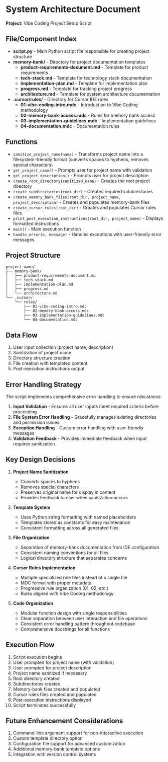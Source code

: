 # System Architecture Document

**Project:** Vibe Coding Project Setup Script

## File/Component Index

* **script.py** - Main Python script file responsible for creating project structure
* **memory-bank/** - Directory for project documentation templates
  * **product-requirements-document.md** - Template for product requirements
  * **tech-stack.md** - Template for technology stack documentation
  * **implementation-plan.md** - Template for implementation plan
  * **progress.md** - Template for tracking project progress
  * **architecture.md** - Template for system architecture documentation
* **.cursor/rules/** - Directory for Cursor IDE rules
  * **01-vibe-coding-intro.mdc** - Introduction to Vibe Coding methodology
  * **02-memory-bank-access.mdc** - Rules for memory bank access
  * **03-implementation-guidelines.mdc** - Implementation guidelines
  * **04-documentation.mdc** - Documentation rules

## Functions

* `sanitize_project_name(name)` - Transforms project name into a filesystem-friendly format (converts spaces to hyphens, removes special characters)
* `get_project_name()` - Prompts user for project name with validation
* `get_project_description()` - Prompts user for project description
* `create_root_directory(sanitized_name)` - Creates the root project directory
* `create_subdirectories(root_dir)` - Creates required subdirectories 
* `create_memory_bank_files(root_dir, project_name, project_description)` - Creates and populates memory-bank files
* `create_cursor_rules(root_dir)` - Creates and populates Cursor rules files
* `print_post_execution_instructions(root_dir, project_name)` - Displays formatted instructions
* `main()` - Main execution function
* `handle_error(e, message)` - Handles exceptions with user-friendly error messages

## Project Structure

```
project-name/
├── memory-bank/
│   ├── product-requirements-document.md
│   ├── tech-stack.md
│   ├── implementation-plan.md
│   ├── progress.md
│   └── architecture.md
└── .cursor/
    └── rules/
        ├── 01-vibe-coding-intro.mdc
        ├── 02-memory-bank-access.mdc
        ├── 03-implementation-guidelines.mdc
        └── 04-documentation.mdc
```

## Data Flow

1. User input collection (project name, description)
2. Sanitization of project name
3. Directory structure creation
4. File creation with templated content
5. Post-execution instructions output

## Error Handling Strategy

The script implements comprehensive error handling to ensure robustness:

1. **Input Validation** - Ensures all user inputs meet required criteria before proceeding
2. **File System Error Handling** - Gracefully manages existing directories and permission issues
3. **Exception Handling** - Custom error handling with user-friendly messages
4. **Validation Feedback** - Provides immediate feedback when input requires sanitization

## Key Design Decisions

1. **Project Name Sanitization**
   * Converts spaces to hyphens
   * Removes special characters
   * Preserves original name for display in content
   * Provides feedback to user when sanitization occurs

2. **Template System**
   * Uses Python string formatting with named placeholders
   * Templates stored as constants for easy maintenance
   * Consistent formatting across all generated files

3. **File Organization**
   * Separation of memory-bank documentation from IDE configuration
   * Consistent naming conventions for all files
   * Logical directory structure that separates concerns

4. **Cursor Rules Implementation**
   * Multiple specialized rule files instead of a single file
   * MDC format with proper metadata
   * Progressive rule organization (01, 02, etc.)
   * Rules aligned with Vibe Coding methodology

5. **Code Organization**
   * Modular function design with single responsibilities
   * Clear separation between user interaction and file operations
   * Consistent error handling pattern throughout codebase
   * Comprehensive docstrings for all functions

## Execution Flow

1. Script execution begins
2. User prompted for project name (with validation)
3. User prompted for project description
4. Project name sanitized if necessary
5. Root directory created
6. Subdirectories created
7. Memory-bank files created and populated
8. Cursor rules files created and populated
9. Post-execution instructions displayed
10. Script terminates successfully

## Future Enhancement Considerations

1. Command-line argument support for non-interactive execution
2. Custom template directory option
3. Configuration file support for advanced customization
4. Additional memory-bank template options
5. Integration with version control systems 